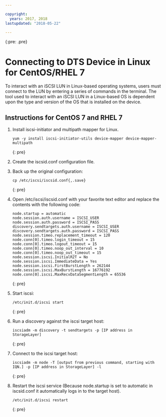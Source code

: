 ```yaml
---

copyright:
  years: 2017, 2018
lastupdated: "2018-05-22"

---
```

{:pre: .pre}

# Connecting to DTS Device in Linux for CentOS/RHEL 7

To interact with an iSCSI LUN in Linux-based operating systems, users must connect to the LUN by entering a series of commands in the terminal. The tool used to interact with an iSCSI LUN in a Linux-based OS is dependent upon the type and version of the OS that is installed on the device.

## Instructions for CentOS 7 and RHEL 7

1. Install iscsi-initiator and multipath mapper for Linux.
   ```
   yum -y install iscsi-initiator-utils device-mapper device-mapper-multipath
   ```
   {: pre}

2. Create the iscsid.conf configuration file.

3. Back up the original configuration:
   ```
   cp /etc/iscsi/iscsid.conf{,.save}
   ```
   {: pre}

4. Open /etc/iscsi/iscsid.conf with your favorite text editor and replace the contents with the following code:
   ```
   node.startup = automatic
   node.session.auth.username = ISCSI_USER
   node.session.auth.password = ISCSI_PASS
   discovery.sendtargets.auth.username = ISCSI_USER
   discovery.sendtargets.auth.password = ISCSI_PASS
   node.session.timeo.replacement_timeout = 120
   node.conn[0].timeo.login_timeout = 15
   node.conn[0].timeo.logout_timeout = 15
   node.conn[0].timeo.noop_out_interval = 10
   node.conn[0].timeo.noop_out_timeout = 15
   node.session.iscsi.InitialR2T = No
   node.session.iscsi.ImmediateData = Yes
   node.session.iscsi.FirstBurstLength = 262144
   node.session.iscsi.MaxBurstLength = 16776192
   node.conn[0].iscsi.MaxRecvDataSegmentLength = 65536
   ```
   {: pre}

5. Start iscsi:<br/>
   ```
   /etc/init.d/iscsi start
   ```
   {: pre}

6. Run a discovery against the iscsi target host:<br/>
   ```
   iscsiadm -m discovery -t sendtargets -p [IP address in StorageLayer]
   ```
   {: pre}

7. Connect to the iscsi target host:<br/>
   ```
   iscsiadm -m node -T [output from previous command, starting with IQN.] -p [IP address in StorageLayer] -l
   ```
   {: pre}

8. Restart the iscsi service (Because node.startup is set to automatic in iscsid.conf it automatically logs in to the target host).<br/>
   ```
   /etc/init.d/iscsi restart
   ```
   {: pre}
